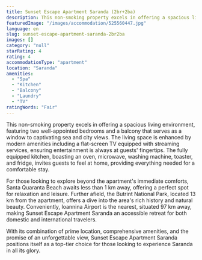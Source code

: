 ```yaml
---
title: Sunset Escape Apartment Saranda (2br+2ba)
description: This non-smoking property excels in offering a spacious living environment, featuring two well-appointed bedrooms and a balcony that serves as a window to capti
featuredImage: "/images/accommodation/525560447.jpg"
language: en
slug: sunset-escape-apartment-saranda-2br2ba
images: []
category: "null"
starRating: 4
rating: 4
accommodationType: "apartment"
location: "Saranda"
amenities:
  - "Spa"
  - "Kitchen"
  - "Balcony"
  - "Laundry"
  - "TV"
ratingWords: "Fair"
---
```


This non-smoking property excels in offering a spacious living environment, featuring two well-appointed bedrooms and a balcony that serves as a window to captivating sea and city views. The living space is enhanced by modern amenities including a flat-screen TV equipped with streaming services, ensuring entertainment is always at guests' fingertips. The fully equipped kitchen, boasting an oven, microwave, washing machine, toaster, and fridge, invites guests to feel at home, providing everything needed for a comfortable stay.

For those looking to explore beyond the apartment's immediate comforts, Santa Quaranta Beach awaits less than 1 km away, offering a perfect spot for relaxation and leisure. Further afield, the Butrint National Park, located 13 km from the apartment, offers a dive into the area's rich history and natural beauty. Conveniently, Ioannina Airport is the nearest, situated 97 km away, making Sunset Escape Apartment Saranda an accessible retreat for both domestic and international travelers.

With its combination of prime location, comprehensive amenities, and the promise of an unforgettable view, Sunset Escape Apartment Saranda positions itself as a top-tier choice for those looking to experience Saranda in all its glory.

